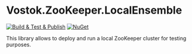 # Vostok.ZooKeeper.LocalEnsemble

[![Build & Test & Publish](https://github.com/vostok/zookeeper.localensemble/actions/workflows/ci.yml/badge.svg)](https://github.com/vostok/zookeeper.localensemble/actions/workflows/ci.yml)
[![NuGet](https://img.shields.io/nuget/v/Vostok.ZooKeeper.LocalEnsemble.svg)](https://www.nuget.org/packages/Vostok.ZooKeeper.LocalEnsemble)

This library allows to deploy and run a local ZooKeeper cluster for testing purposes.
